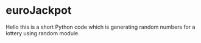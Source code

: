 # euroJackpot
Hello this is a short Python code which is generating random numbers for a lottery using random module.
